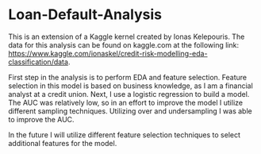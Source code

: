 # Loan-Default-Analysis

This is an extension of a Kaggle kernel created by Ionas Kelepouris.  The data for this analysis can be found on kaggle.com at the following link: https://www.kaggle.com/ionaskel/credit-risk-modelling-eda-classification/data.  

First step in the analysis is to perform EDA and feature selection.  Feature selection in this model is based on business knowledge, as I am a financial analyst at a credit union.  Next, I use a logistic regression to build a model.  The AUC was relatively low, so in an effort to improve the model I utilize different sampling techniques.  Utilizing over and undersampling I was able to improve the AUC.

In the future I will utilize different feature selection techniques to select additional features for the model.
